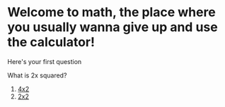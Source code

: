 # Welcome to math, the place where you usually wanna give up and use the calculator! 
 Here's your first question  
 
  What is 2x squared? 
  
 1. [4x2](pie.md)  
  2.  [2x2](math1.md)
  